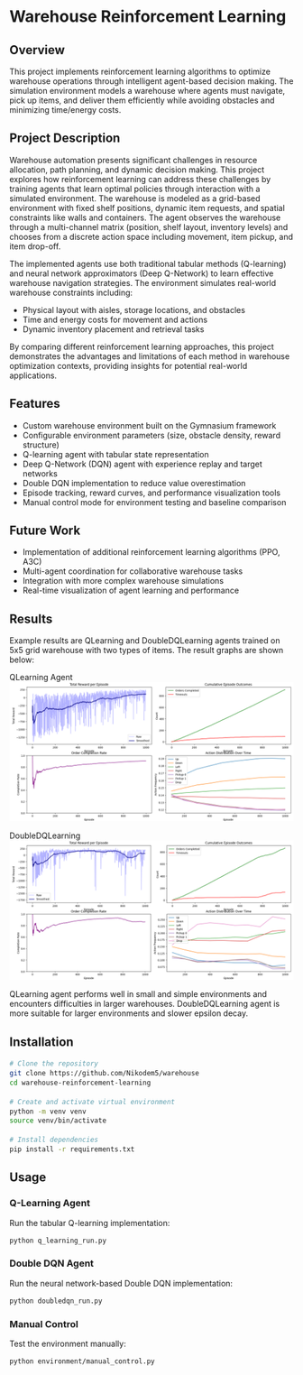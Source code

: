 # Warehouse Reinforcement Learning

## Overview
This project implements reinforcement learning algorithms to optimize warehouse operations through intelligent agent-based decision making. The simulation environment models a warehouse where agents must navigate, pick up items, and deliver them efficiently while avoiding obstacles and minimizing time/energy costs.

## Project Description
Warehouse automation presents significant challenges in resource allocation, path planning, and dynamic decision making. This project explores how reinforcement learning can address these challenges by training agents that learn optimal policies through interaction with a simulated environment. 
The warehouse is modeled as a grid-based environment with fixed shelf positions, dynamic item requests, and spatial constraints like walls and containers. The agent observes the warehouse through a multi-channel matrix (position, shelf layout, inventory levels) and chooses from a discrete action space including movement, item pickup, and item drop-off.

The implemented agents use both traditional tabular methods (Q-learning) and neural network approximators (Deep Q-Network) to learn effective warehouse navigation strategies. The environment simulates real-world warehouse constraints including:
- Physical layout with aisles, storage locations, and obstacles
- Time and energy costs for movement and actions
- Dynamic inventory placement and retrieval tasks

By comparing different reinforcement learning approaches, this project demonstrates the advantages and limitations of each method in warehouse optimization contexts, providing insights for potential real-world applications.

## Features

- Custom warehouse environment built on the Gymnasium framework
- Configurable environment parameters (size, obstacle density, reward structure)
- Q-learning agent with tabular state representation
- Deep Q-Network (DQN) agent with experience replay and target networks
- Double DQN implementation to reduce value overestimation
- Episode tracking, reward curves, and performance visualization tools
- Manual control mode for environment testing and baseline comparison

## Future Work

- Implementation of additional reinforcement learning algorithms (PPO, A3C)
- Multi-agent coordination for collaborative warehouse tasks
- Integration with more complex warehouse simulations
- Real-time visualization of agent learning and performance

## Results

Example results are QLearning and DoubleDQLearning agents trained on 5x5 grid warehouse with two types of items. The result graphs are shown below: 

QLearning Agent
![Alt text](./results/Figure_1.png)

DoubleDQLearning
![Alt text](./results/Figure_2.png)

QLearning agent performs well in small and simple environments and encounters difficulties in larger warehouses.
DoubleDQLearning agent is more suitable for larger environments and slower epsilon decay.

## Installation

```bash
# Clone the repository
git clone https://github.com/Nikodem5/warehouse
cd warehouse-reinforcement-learning

# Create and activate virtual environment
python -m venv venv
source venv/bin/activate

# Install dependencies
pip install -r requirements.txt
```

## Usage

### Q-Learning Agent
Run the tabular Q-learning implementation:
```bash
python q_learning_run.py
```

### Double DQN Agent
Run the neural network-based Double DQN implementation:
```bash
python doubledqn_run.py
```

### Manual Control
Test the environment manually:
```bash
python environment/manual_control.py
```